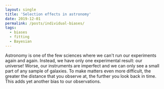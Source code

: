 ```yaml
---
layout: single
title: 'Selection effects in astronomy'
date: 2019-12-01
permalink: /posts/individual-biases/
tags:
  - biases
  - fitting
  - Bayesian
---
```

Astronomy is one of the few sciences where we can't run our experiments again and again.
Instead, we have only one experimental result: our universe!
Worse, our instruments are imperfect and we can only see a small part of any sample of galaxies.
To make matters even more difficult, the greater the distance that you observe at, the further you look back in time. This adds yet another bias to our observations.

